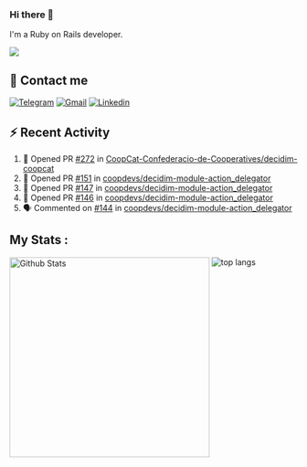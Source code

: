 ### Hi there 👋

I'm a Ruby on Rails developer.

<img src="https://komarev.com/ghpvc/?username=antopalidi&color=blueviolet">

## 📩 Contact me 
[![Telegram](https://img.shields.io/badge/Telegram-2CA5E0?style=for-the-badge&logo=telegram&logoColor=white)](https://t.me/anna_top)
[![Gmail](https://img.shields.io/badge/email-D14836?style=for-the-badge&logo=gmail&logoColor=white)](mailto:topalidisanna@gmail.com)
[![Linkedin](https://img.shields.io/badge/LinkedIn-0077B5?style=for-the-badge&logo=linkedin&logoColor=white)](https://www.linkedin.com/in/topalidi/)
<!-- [![Codewars](https://img.shields.io/badge/Codewars-B1361E?style=for-the-badge&logo=Codewars&logoColor=white)](https://www.codewars.com/users/antopalidi) -->

## :zap: Recent Activity

<!--START_SECTION:activity-->
1. 💪 Opened PR [#272](https://github.com/CoopCat-Confederacio-de-Cooperatives/decidim-coopcat/pull/272) in [CoopCat-Confederacio-de-Cooperatives/decidim-coopcat](https://github.com/CoopCat-Confederacio-de-Cooperatives/decidim-coopcat)
2. 💪 Opened PR [#151](https://github.com/coopdevs/decidim-module-action_delegator/pull/151) in [coopdevs/decidim-module-action_delegator](https://github.com/coopdevs/decidim-module-action_delegator)
3. 💪 Opened PR [#147](https://github.com/coopdevs/decidim-module-action_delegator/pull/147) in [coopdevs/decidim-module-action_delegator](https://github.com/coopdevs/decidim-module-action_delegator)
4. 💪 Opened PR [#146](https://github.com/coopdevs/decidim-module-action_delegator/pull/146) in [coopdevs/decidim-module-action_delegator](https://github.com/coopdevs/decidim-module-action_delegator)
5. 🗣 Commented on [#144](https://github.com/coopdevs/decidim-module-action_delegator/issues/144) in [coopdevs/decidim-module-action_delegator](https://github.com/coopdevs/decidim-module-action_delegator)
<!--END_SECTION:activity-->

## My Stats :
<!--
<img alt="activity" src="https://streak-stats.demolab.com?user=antopalidi" />
-->
<div>
<img align="top" width="350px" alt="Github Stats" src="https://github-readme-stats-1-brown.vercel.app/api?username=antopalidi&count_private=true&show_icons=true&hide_border=true" />
<img align="top" alt="top langs" src="https://github-readme-stats-1-brown.vercel.app/api/top-langs/?username=antopalidi&layout=compact" />
 </div>
<!--
#### [My CV](https://antopalidi.github.io/my_cv/)
-->

<!--
**antopalidi/antopalidi** is a ✨ _special_ ✨ repository because its `README.md` (this file) appears on your GitHub profile.
-->
